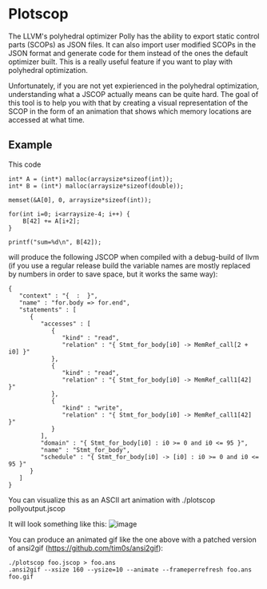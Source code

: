 # Plotscop

The LLVM's polyhedral optimizer Polly has the ability to export static control
parts (SCOPs) as JSON files. It can also import user modified SCOPs in the JSON
format and generate code for them instead of the ones the default optimizer
built. This is a really useful feature if you want to play with polyhedral
optimization.

Unfortunately, if you are not yet expierienced in the polyhedral optimization,
understanding what a JSCOP actually means can be quite hard. The goal of this
tool is to help you with that by creating a visual representation of the SCOP
in the form of an animation that shows which memory locations are accessed at
what time.

## Example

This code

	int* A = (int*) malloc(arraysize*sizeof(int));
	int* B = (int*) malloc(arraysize*sizeof(double));

	memset(&A[0], 0, arraysize*sizeof(int));

	for(int i=0; i<arraysize-4; i++) {
		B[42] += A[i+2];
	}

	printf("sum=%d\n", B[42]);


will produce the following JSCOP when compiled with a debug-build of llvm (if
you use a regular release build the variable names are mostly replaced by
numbers in order to save space, but it works the same way):

    {
       "context" : "{  :  }",
       "name" : "for.body => for.end",
       "statements" : [
          {
             "accesses" : [
                {
                   "kind" : "read",
                   "relation" : "{ Stmt_for_body[i0] -> MemRef_call[2 + i0] }"
                },
                {
                   "kind" : "read",
                   "relation" : "{ Stmt_for_body[i0] -> MemRef_call1[42] }"
                },
                {
                   "kind" : "write",
                   "relation" : "{ Stmt_for_body[i0] -> MemRef_call1[42] }"
                }
             ],
             "domain" : "{ Stmt_for_body[i0] : i0 >= 0 and i0 <= 95 }",
             "name" : "Stmt_for_body",
             "schedule" : "{ Stmt_for_body[i0] -> [i0] : i0 >= 0 and i0 <= 95 }"
          }
       ]
    }

You can visualize this as an ASCII art animation with 
    ./plotscop pollyoutput.jscop

It will look something like this:
	![image](https://cloud.githubusercontent.com/assets/4130382/8023159/6aaa8000-0cfe-11e5-8868-5f7eda36e3f6.gif)

You can produce an animated gif like the one above with a patched version of
ansi2gif (https://github.com/tim0s/ansi2gif):

    ./plotscop foo.jscop > foo.ans
    .ansi2gif --xsize 160 --ysize=10 --animate --frameperrefresh foo.ans foo.gif


 
